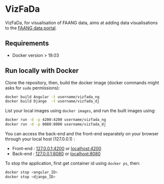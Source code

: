 # VizFaDa

VizFaDa, for visualisation of FAANG data, aims at adding data visualisations to the [FAANG data portal](https://data.faang.org).

## Requirements

* Docker version > 19.03

## Run locally with Docker

Clone the repository, then, build the docker image (docker commands might asks for `sudo` permissions):

```bash
docker build Angular -t username/vizfada_ng
docker build Django  -t username/vizfada_dj
```
List your local images using `docker images`, and run the built images using:

```bash
docker run -d -p 4200:4200 username/vizfada_ng
docker run -d -p 8080:8080 username/vizfada_dj
```

You can access the back-end and the front-end separately on your browser through your local host (127.0.0.1) :

* Front-end : [127.0.0.1:4200](http://127.0.0.1:4200) or [localhost:4200](http://localhost:4200/)
* Back-end : [127.0.0.1:8080](http://127.0.0.1:8080) or [localhost:8080](http://localhost:8080/)

To stop the application, first get container id using `docker ps`, then:

```bash
docker stop <angular_ID>
docker stop <django_ID>
```
